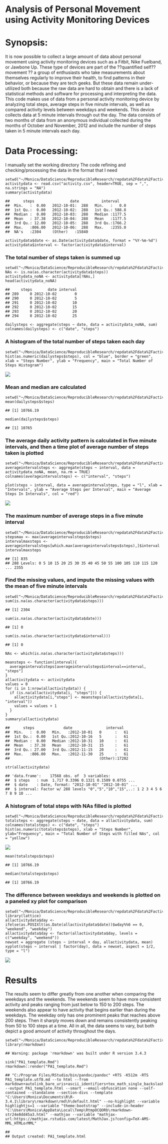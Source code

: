 Analysis of Personal Movement using Activity Monitoring Devices
===============================================================

Synopsis:
=========

It is now possible to collect a large amount of data about personal
movement using activity monitoring devices such as a Fitbit, Nike
Fuelband, or Jawbone Up. These type of devices are part of the
??quantified self?? movement ?? a group of enthusiasts who take
measurements about themselves regularly to improve their health, to find
patterns in their behavior, or because they are tech geeks. But these
data remain under-utilized both because the raw data are hard to obtain
and there is a lack of statistical methods and software for processing
and interpreting the data. This code makes use of data from a personal
activity monitoring device by analyzing total steps, average steps in
five minute intervals, as well as compared activity levels between
weekdays and weekends. This device collects data at 5 minute intervals
through out the day. The data consists of two months of data from an
anonymous individual collected during the months of October and
November, 2012 and include the number of steps taken in 5 minute
intervals each day.

Data Processing:
================

I manually set the working directory The code refining and
checking/processing the data in the format that I need

    setwd("~/Monica/DataScience/ReproducibleResearch/repdata%2Fdata%2Factivity")
    activitydata <- read.csv("activity.csv", header=TRUE, sep = ",", na.strings = "NA")
    summary(activitydata)

    ##      steps                date          interval     
    ##  Min.   :  0.00   2012-10-01:  288   Min.   :   0.0  
    ##  1st Qu.:  0.00   2012-10-02:  288   1st Qu.: 588.8  
    ##  Median :  0.00   2012-10-03:  288   Median :1177.5  
    ##  Mean   : 37.38   2012-10-04:  288   Mean   :1177.5  
    ##  3rd Qu.: 12.00   2012-10-05:  288   3rd Qu.:1766.2  
    ##  Max.   :806.00   2012-10-06:  288   Max.   :2355.0  
    ##  NA's   :2304     (Other)   :15840

    activitydata$date <- as.Date(activitydata$date, format = "%Y-%m-%d")
    activitydata$interval <- factor(activitydata$interval)

### The total number of steps taken is summed up

    setwd("~/Monica/DataScience/ReproducibleResearch/repdata%2Fdata%2Factivity")
    NAs <- is.na(as.character(activitydata$steps))
    activitydata_noNA <- activitydata[!NAs,]
    head(activitydata_noNA)

    ##     steps       date interval
    ## 289     0 2012-10-02        0
    ## 290     0 2012-10-02        5
    ## 291     0 2012-10-02       10
    ## 292     0 2012-10-02       15
    ## 293     0 2012-10-02       20
    ## 294     0 2012-10-02       25

    dailysteps <- aggregate(steps ~ date, data = activitydata_noNA, sum)
    colnames(dailysteps) <- c("date", "steps")

### A histogram of the total number of steps taken each day

    setwd("~/Monica/DataScience/ReproducibleResearch/repdata%2Fdata%2Factivity")
    hist(as.numeric(dailysteps$steps), col = "blue", border = "green", xlab = "Steps Number", ylab = "Frequency", main = "Total Number of Steps Histogram")

![](test_files/figure-markdown_strict/unnamed-chunk-3-1.png?raw=true) 
### Mean and median are calculated

    setwd("~/Monica/DataScience/ReproducibleResearch/repdata%2Fdata%2Factivity")
    mean(dailysteps$steps)

    ## [1] 10766.19

    median(dailysteps$steps)

    ## [1] 10765

### The average daily activity pattern is calculated in five minute intervals, and then a time plot of average number of steps taken is plotted

    setwd("~/Monica/DataScience/ReproducibleResearch/repdata%2Fdata%2Factivity")
    averageintervalsteps <- aggregate(steps ~ interval, data = activitydata_noNA, mean, na.rm = TRUE)
    colnames(averageintervalsteps) <- c("interval", "steps")

    plot(steps ~ interval, data = averageintervalsteps, type = "l", xlab = "Intervals", ylab = "Average Steps per Interval", main = "Average Steps In Intervals", col = "red")

![](test_files/figure-markdown_strict/unnamed-chunk-5-1.png?raw=true)

### The maximum number of average steps in a five minute interval

    setwd("~/Monica/DataScience/ReproducibleResearch/repdata%2Fdata%2Factivity")
    stepsmax <- max(averageintervalsteps$steps)
    intervalmaxsteps <- averageintervalsteps[which.max(averageintervalsteps$steps),]$interval
    intervalmaxsteps

    ## [1] 835
    ## 288 Levels: 0 5 10 15 20 25 30 35 40 45 50 55 100 105 110 115 120 ... 2355

### Find the missing values, and impute the missing values with the mean of five minute intervals

    setwd("~/Monica/DataScience/ReproducibleResearch/repdata%2Fdata%2Factivity")
    sum(is.na(as.character(activitydata$steps)))

    ## [1] 2304

    sum(is.na(as.character(activitydata$date)))

    ## [1] 0

    sum(is.na(as.character(activitydata$interval)))

    ## [1] 0

    NAs <- which(is.na(as.character(activitydata$steps)))

    meansteps <- function(interval){
      averageintervalsteps[averageintervalsteps$interval==interval, "steps"]
    }
    allactivitydata <- activitydata
    values = 0
    for (i in 1:nrow(allactivitydata)) {
      if (is.na(allactivitydata[i, "steps"])) {
        allactivitydata[i,"steps"] <- meansteps(allactivitydata[i, "interval"])
        values = values + 1
      }
    }
    summary(allactivitydata)

    ##      steps             date               interval    
    ##  Min.   :  0.00   Min.   :2012-10-01   0      :   61  
    ##  1st Qu.:  0.00   1st Qu.:2012-10-16   5      :   61  
    ##  Median :  0.00   Median :2012-10-31   10     :   61  
    ##  Mean   : 37.38   Mean   :2012-10-31   15     :   61  
    ##  3rd Qu.: 27.00   3rd Qu.:2012-11-15   20     :   61  
    ##  Max.   :806.00   Max.   :2012-11-30   25     :   61  
    ##                                        (Other):17202

    str(allactivitydata)

    ## 'data.frame':    17568 obs. of  3 variables:
    ##  $ steps   : num  1.717 0.3396 0.1321 0.1509 0.0755 ...
    ##  $ date    : Date, format: "2012-10-01" "2012-10-01" ...
    ##  $ interval: Factor w/ 288 levels "0","5","10","15",..: 1 2 3 4 5 6 7 8 9 10 ...

### A histogram of total steps with NAs filled is plotted

    setwd("~/Monica/DataScience/ReproducibleResearch/repdata%2Fdata%2Factivity")
    totalsteps <- aggregate(steps ~ date, data = allactivitydata, sum)
    colnames(totalsteps) <- c("date", "steps")
    hist(as.numeric(totalsteps$steps), xlab = "Steps Number", ylab="Frequency", main = "Total Number of Steps with filled NAs", col = "yellow")

![](test_files/figure-markdown_strict/unnamed-chunk-8-1.png?raw=true)

    mean(totalsteps$steps)

    ## [1] 10766.19

    median(totalsteps$steps)

    ## [1] 10766.19

### The difference between weekdays and weekends is plotted on a paneled xy plot for comparison

    setwd("~/Monica/DataScience/ReproducibleResearch/repdata%2Fdata%2Factivity")
    library(lattice)
    allactivitydata$day <- ifelse(as.POSIXlt(as.Date(allactivitydata$date))$wday%%6 == 0, "weekend", "weekday")
    allactivitydata$day <- factor(allactivitydata$day, levels = c("weekday", "weekend"))
    newset = aggregate (steps ~ interval + day, allactivitydata, mean)
    xyplot(steps ~ interval | factor(day), data = newset, aspect = 1/2, type = "l")

![](test_files/figure-markdown_strict/unnamed-chunk-9-1.png?raw=true)

Results
=======

The results seem to differ greatly from one another when comparing the
weekdays and the weekends. The weekends seem to have more consistent
activity and peaks ranging from just below to 150 to 200 steps. The
weekends also appear to have activity that begins earlier than during
the weekdays. The weekday only has one prominent peaks that reaches
above 200 steps. Then it sharply moves down and remains consistently
peaking from 50 to 100 steps at a time. All in all, the data seems to
vary, but both depict a good amount of activity throughout the days.

    setwd("~/Monica/DataScience/ReproducibleResearch/repdata%2Fdata%2Factivity")
    library(rmarkdown)

    ## Warning: package 'rmarkdown' was built under R version 3.4.3

    sink("PA1_template.Rmd")
    rmarkdown::render("PA1_template.Rmd")

    ## "C:/Program Files/RStudio/bin/pandoc/pandoc" +RTS -K512m -RTS PA1_template.utf8.md --to html --from markdown+autolink_bare_uris+ascii_identifiers+tex_math_single_backslash --output PA1_template.html --smart --email-obfuscation none --self-contained --standalone --section-divs --template "C:\Users\Monica\Documents\R\R-3.4.1\library\rmarkdown\rmd\h\default.html" --no-highlight --variable highlightjs=1 --variable "theme:bootstrap" --include-in-header "C:\Users\Monica\AppData\Local\Temp\RtmpOCQORb\rmarkdown-str24e8dd45a3.html" --mathjax --variable "mathjax-url:https://mathjax.rstudio.com/latest/MathJax.js?config=TeX-AMS-MML_HTMLorMML"

    ## 
    ## Output created: PA1_template.html
